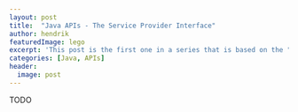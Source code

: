 ```yaml
---
layout: post
title:  "Java APIs - The Service Provider Interface"
author: hendrik
featuredImage: lego
excerpt: 'This post is the first one in a series that is based on the "Java APIs - the missing manual" training by Hendrik. It gives an overview of the service provider interface (SPI) and how it can be used to create plugin that will be loaded at runtime for your Java based application. All all features that are shown in this searies the SPI api is part of the core Java apis and therefore you need zero dependency to use this functionallity in your application today.'
categories: [Java, APIs]
header:
  image: post
---
```

TODO